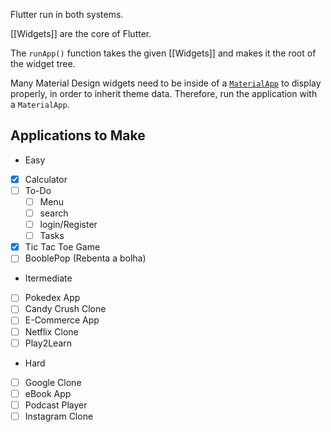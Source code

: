 Flutter run in both systems.

[[Widgets]] are the core of Flutter.

The `runApp()` function takes the given [[Widgets]] and makes it the root of the widget tree.

Many Material Design widgets need to be inside of a [`MaterialApp`](https://api.flutter.dev/flutter/material/MaterialApp-class.html) to display properly, in order to inherit theme data. Therefore, run the application with a `MaterialApp`.





## Applications to Make

- Easy
- [x] Calculator
- [ ] To-Do
	- [ ] Menu
	- [ ] search
	- [ ] login/Register
	- [ ] Tasks
- [x] Tic Tac Toe Game
- [ ] BooblePop (Rebenta a bolha)
- Itermediate
- [ ] Pokedex App
- [ ] Candy Crush Clone
- [ ] E-Commerce App
- [ ] Netflix Clone
- [ ] Play2Learn
- Hard
- [ ] Google Clone
- [ ] eBook App
- [ ] Podcast Player
- [ ] Instagram Clone
